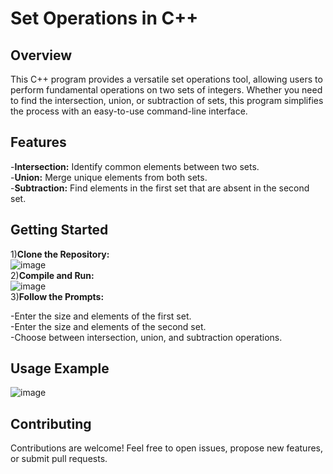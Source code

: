 # Set Operations in C++ <br>
## Overview <br>
This C++ program provides a versatile set operations tool, allowing users to perform fundamental operations on two sets of integers. Whether you need to find the intersection, union, or subtraction of sets, this program simplifies the process with an easy-to-use command-line interface.<br>

## Features <br>
-**Intersection:** Identify common elements between two sets.<br>
-**Union:** Merge unique elements from both sets.<br>
-**Subtraction:** Find elements in the first set that are absent in the second set.<br>
## Getting Started <br>
1)**Clone the Repository:** <br>
![image](https://github.com/NikhilNair07/Sets/assets/143101542/641d9429-629a-40ac-8872-1e83c0afbc79) <br>
2)**Compile and Run:** <br>
![image](https://github.com/NikhilNair07/Sets/assets/143101542/2051956c-652c-4587-99ed-d8de5d33d52d) <br>
3)**Follow the Prompts:** <br>

-Enter the size and elements of the first set.<br>
-Enter the size and elements of the second set.<br>
-Choose between intersection, union, and subtraction operations.<br>
## Usage Example <br>
![image](https://github.com/NikhilNair07/Sets/assets/143101542/b0f435e2-ef07-49ac-a47e-7729ac84abc0)<br>
## Contributing <br>
Contributions are welcome! Feel free to open issues, propose new features, or submit pull requests.<br>
